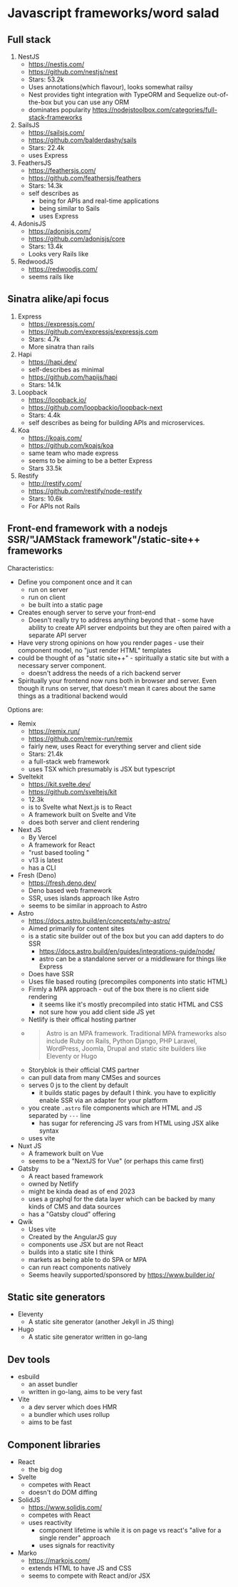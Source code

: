 # Javascript frameworks/word salad

## Full stack

1. NestJS
    - https://nestjs.com/
    - https://github.com/nestjs/nest
    - Stars: 53.2k
    - Uses annotations(which flavour), looks somewhat railsy
    - Nest provides tight integration with TypeORM and Sequelize out-of-the-box
      but you can use any ORM
    - dominates popularity
      https://nodejstoolbox.com/categories/full-stack-frameworks
1. SailsJS
    - https://sailsjs.com/
    - https://github.com/balderdashy/sails
    - Stars: 22.4k
    - uses Express
1. FeathersJS
    - https://feathersjs.com/
    - https://github.com/feathersjs/feathers
    - Stars: 14.3k
    - self describes as
        - being for APIs and real-time applications
        - being similar to Sails
        - uses Express
1. AdonisJS
    - https://adonisjs.com/
    - https://github.com/adonisjs/core
    - Stars: 13.4k
    - Looks very Rails like
1. RedwoodJS
    - https://redwoodjs.com/
    - seems rails like

## Sinatra alike/api focus

1. Express
    - https://expressjs.com/
    - https://github.com/expressjs/expressjs.com
    - Stars: 4.7k
    - More sinatra than rails
2. Hapi
    - https://hapi.dev/
    - self-describes as minimal
    - https://github.com/hapijs/hapi
    - Stars: 14.1k
3. Loopback
    - https://loopback.io/
    - https://github.com/loopbackio/loopback-next
    - Stars: 4.4k
    - self describes as being for building APIs and microservices.
4. Koa
    - https://koajs.com/
    - https://github.com/koajs/koa
    - same team who made express
    - seems to be aiming to be a better Express
    - Stars 33.5k
5. Restify
    - http://restify.com/
    - https://github.com/restify/node-restify
    - Stars: 10.6k
    - For APIs not Rails

## Front-end framework with a nodejs SSR/"JAMStack framework"/static-site++ frameworks

Characteristics:

- Define you component once and it can
    - run on server
    - run on client
    - be built into a static page
- Creates enough server to serve your front-end
    - Doesn't really try to address anything beyond that - some have ability to
      create API server endpoints but they are often paired with a separate API
      server
- Have very strong opinions on how you render pages - use their component model,
  no "just render HTML" templates
- could be thought of as "static site++" - spiritually a static site but with a
  necessary server component.
    - doesn't address the needs of a rich backend server
- Spiritually your frontend now runs both in browser and server. Even though it
  runs on server, that doesn't mean it cares about the same things as a
  traditional backend would

Options are:

- Remix
    - https://remix.run/
    - https://github.com/remix-run/remix
    - fairly new, uses React for everything server and client side
    - Stars: 21.4k
    - a full-stack web framework
    - uses TSX which presumably is JSX but typescript
- Sveltekit
    - https://kit.svelte.dev/
    - https://github.com/sveltejs/kit
    - 12.3k
    - is to Svelte what Next.js is to React
    - A framework built on Svelte and Vite
    - does both server and client rendering
- Next JS
    - By Vercel
    - A framework for React
    - "rust based tooling "
    - v13 is latest
    - has a CLI
- Fresh (Deno)
    - https://fresh.deno.dev/
    - Deno based web framework
    - SSR, uses islands approach like Astro
    - seems to be similar in approach to Astro
- Astro
    - https://docs.astro.build/en/concepts/why-astro/
    - Aimed primarily for content sites
    - is a static site builder out of the box but you can add dapters to do SSR
        - https://docs.astro.build/en/guides/integrations-guide/node/
        - astro can be a standalone server or a middleware for things like
          Express
    - Does have SSR
    - Uses file based routing (precompiles components into static HTML)
    - Firmly a MPA approach - out of the box there is no client side rendering
        - it seems like it's mostly precompiled into static HTML and CSS
        - not sure how you add client side JS yet
    - Netlify is their offical hosting partner
    - > Astro is an MPA framework. Traditional MPA frameworks also include Ruby
      > on Rails, Python Django, PHP Laravel, WordPress, Joomla, Drupal and
      > static site builders like Eleventy or Hugo
    - Storyblok is their official CMS partner
    - can pull data from many CMSes and sources
    - serves 0 js to the client by default
        - it builds static pages by default I think. you have to explicitly
          enable SSR via an adapter for your platform
    - you create `.astro` file components which are HTML and JS separated by
      `---` line
        - has sugar for referencing JS vars from HTML using JSX alike syntax
    - uses vite
- Nuxt JS
    - A framework built on Vue
    - seems to be a "NextJS for Vue" (or perhaps this came first)
- Gatsby
    - A react based framework
    - owned by Netlify
    - might be kinda dead as of end 2023
    - uses a graphql for the data layer which can be backed by many kinds of CMS
      and data sources
    - has a "Gatsby cloud" offering
- Qwik
    - Uses vite
    - Created by the AngularJS guy
    - components use JSX but are not React
    - builds into a static site I think
    - markets as being able to do SPA or MPA
    - can run react components natively
    - Seems heavily supported/sponsored by https://www.builder.io/

## Static site generators

- Eleventy
    - A static site generator (another Jekyll in JS thing)
- Hugo
    - A static site generator written in go-lang

## Dev tools

- esbuild
    - an asset bundler
    - written in go-lang, aims to be very fast
- Vite
    - a dev server which does HMR
    - a bundler which uses rollup
    - aims to be fast

## Component libraries

- React
    - the big dog
- Svelte
    - competes with React
    - doesn't do DOM diffing
- SolidJS
    - https://www.solidjs.com/
    - competes with React
    - uses reactivity
        - component lifetime is while it is on page vs react's "alive for a
          single render" approach
        - uses signals for reactivity
- Marko
    - https://markojs.com/
    - extends HTML to have JS and CSS
    - seems to compete with React and/or JSX
